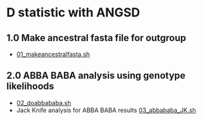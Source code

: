 # D statistic with ANGSD

## 1.0 Make ancestral fasta file for outgroup 
 - [01_makeancestralfasta.sh](/03_Dstatistic/01_makeancestralfasta.sh)

## 2.0 ABBA BABA analysis using genotype likelihoods 
 - [02_doabbababa.sh](/03_Dstatistic/02_doabbababa.sh)
 - Jack Knife analysis for ABBA BABA results [03_abbababa_JK.sh](/03_Dstatistic/03_abbababa_JK.sh)

